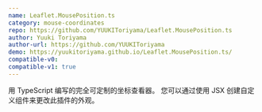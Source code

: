 ```yaml
---
name: Leaflet.MousePosition.ts
category: mouse-coordinates
repo: https://github.com/YUUKIToriyama/Leaflet.MousePosition.ts
author: Yuuki Toriyama
author-url: https://github.com/YUUKIToriyama
demo: https://yuukitoriyama.github.io/Leaflet.MousePosition.ts/
compatible-v0:
compatible-v1: true
---
```


用 TypeScript 编写的完全可定制的坐标查看器。 您可以通过使用 JSX 创建自定义组件来更改此插件的外观。
